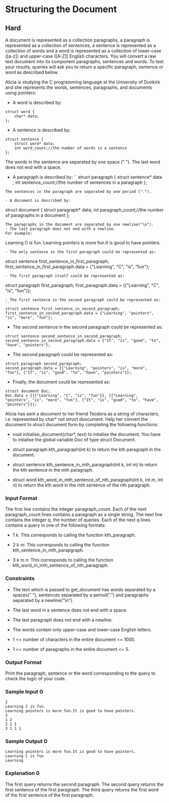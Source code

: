 # Structuring the Document
## Hard
A document is represented as a collection paragraphs, a paragraph is represented as a collection of sentences, a sentence is represented as a collection of words and a word is represented as a collection of lower-case ([a-z]) and upper-case ([A-Z]) English characters. You will convert a raw text document into its component paragraphs, sentences and words. To test your results, queries will ask you to return a specific paragraph, sentence or word as described below.

Alicia is studying the C programming language at the University of Dunkirk and she represents the words, sentences, paragraphs, and documents using pointers:

- A word is described by:
```
struct word {
    char* data;
};
```
- A sentence is described by:
```
struct sentence {
    struct word* data;
    int word_count;//the number of words in a sentence
};
```
The words in the sentence are separated by one space (" "). The last word does not end with a space.

- A paragraph is described by:
``
struct paragraph {
    struct sentence* data  ;
    int sentence_count;//the number of sentences in a paragraph
};
```
The sentences in the paragraph are separated by one period (".").

- A document is described by:
```
struct document {
    struct paragraph* data;
    int paragraph_count;//the number of paragraphs in a document
};
```
The paragraphs in the document are separated by one newline("\n"). 
- The last paragraph does not end with a newline.
For example:
```
Learning C is fun.
Learning pointers is more fun.It is good to have pointers.
```
- The only sentence in the first paragraph could be represented as:
```
struct sentence first_sentence_in_first_paragraph;
first_sentence_in_first_paragraph.data = {"Learning", "C", "is", "fun"};
```
- The first paragraph itself could be represented as:
```
struct paragraph first_paragraph;
first_paragraph.data = {{"Learning", "C", "is", "fun"}};
```
- The first sentence in the second paragraph could be represented as:
``
struct sentence first_sentence_in_second_paragraph;
first_sentence_in_second_paragraph.data = {"Learning", "pointers", "is", "more", "fun"};
```
- The second sentence in the second paragraph could be represented as:
```
struct sentence second_sentence_in_second_paragraph;
second_sentence_in_second_paragraph.data = {"It", "is", "good", "to", "have", "pointers"};
```
- The second paragraph could be represented as:
```
struct paragraph second_paragraph;
second_paragraph.data = {{"Learning", "pointers", "is", "more", "fun"}, {"It", "is", "good", "to", "have", "pointers"}};
```
- Finally, the document could be represented as:
```
struct document Doc;
Doc.data = {{{"Learning", "C", "is", "fun"}}, {{"Learning", "pointers", "is", "more", "fun"}, {"It", "is", "good", "to", "have", "pointers"}}};
```
Alicia has sent a document to her friend Teodora as a string of characters, i.e. represented by char* not struct doocument. Help her convert the document to struct document form by completing the following functions:

- void initialise_document(char*, text) to intialise the document. You have to intialise the global variable Doc of type struct Document.

- struct paragraph kth_paragraph(int k) to return the kth paragraph in the document.

- struct sentence kth_sentence_in_mth_paragraph(int k, int m) to return the kth sentence in the mth paragraph.

- struct word kth_word_in_mth_sentence_of_nth_paragraph(int k, int m, int n) to return the kth word in the mth sentence of the nth paragraph.

### Input Format
​​​​​​​The first line contains the integer paragraph_count.
Each of the next paragraph_count lines contains a paragraph as a single string.
The next line contains the integer q, the number of queries.
Each of the next q lines contains a query in one of the following formats:

- 1 k: This corresponds to calling the function kth_paragraph.

- 2 k m: This corresponds to calling the function kth_sentence_in_mth_parapgraph.

- 3 k m n: This corresponds to calling the function kth_word_in_mth_sentence_of_nth_paragraph.

### Constraints

- The text which is passed to get_document has words separated by a spaces(” “), sentences separated by a period(“.”) and paragraphs separated by a newline(“\n”).

- The last word in a sentence does not end with a space.

- The last paragraph does not end with a newline.

- The words contain only upper-case and lower-case English letters.

- 1 <= number of characters in the entire document <= 1000.

- 1 <=  number of paragraphs in the entire document <= 5.

### Output Format
Print the paragraph, sentence or the word corresponding to the query to check the logic of your code.

### Sample Input 0
```
2
Learning C is fun.
Learning pointers is more fun.It is good to have pointers.
3
1 2
2 1 1
3 1 1 1
```
### Sample Output 0
```
Learning pointers is more fun.It is good to have pointers.
Learning C is fun
Learning
```
### Explanation 0
The first query returns the second paragraph.
The second query returns the first sentence of the first paragraph.
The third query returns the first word of the first sentence of the first paragraph.

